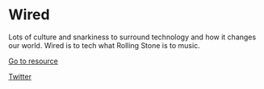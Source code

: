 # Wired

Lots of culture and snarkiness to surround technology and how it changes our world. Wired is to tech what Rolling Stone is to music.

[Go to resource](https://www.wired.com/?developerstash)

[Twitter](http://twitter.com/wired)

